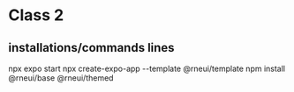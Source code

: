 # Class 2
## installations/commands lines
npx expo start
npx create-expo-app --template @rneui/template
npm install @rneui/base @rneui/themed

